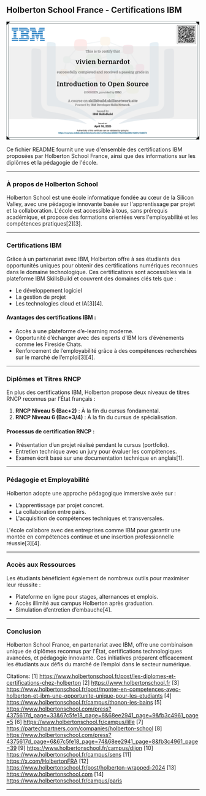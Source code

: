 ## Holberton School France - Certifications IBM
![certificat IBM](https://github.com/voicedhealer/holbertonschool-france-certificates-ibm/blob/main/certificates-trimester-1/img_certifcate.png)

Ce fichier README fournit une vue d'ensemble des certifications IBM proposées par Holberton School France, ainsi que des informations sur les diplômes et la pédagogie de l'école.

---

### **À propos de Holberton School**
Holberton School est une école informatique fondée au cœur de la Silicon Valley, avec une pédagogie innovante basée sur l'apprentissage par projet et la collaboration. L'école est accessible à tous, sans prérequis académique, et propose des formations orientées vers l'employabilité et les compétences pratiques[2][3].

---

### **Certifications IBM**
Grâce à un partenariat avec IBM, Holberton offre à ses étudiants des opportunités uniques pour obtenir des certifications numériques reconnues dans le domaine technologique. Ces certifications sont accessibles via la plateforme IBM SkillsBuild et couvrent des domaines clés tels que :
- Le développement logiciel
- La gestion de projet
- Les technologies cloud et IA[3][4].

#### **Avantages des certifications IBM** :
- Accès à une plateforme d’e-learning moderne.
- Opportunité d’échanger avec des experts d’IBM lors d’événements comme les Fireside Chats.
- Renforcement de l’employabilité grâce à des compétences recherchées sur le marché de l’emploi[3][4].

---

### **Diplômes et Titres RNCP**
En plus des certifications IBM, Holberton propose deux niveaux de titres RNCP reconnus par l’État français :
1. **RNCP Niveau 5 (Bac+2)** : À la fin du cursus fondamental.
2. **RNCP Niveau 6 (Bac+3/4)** : À la fin du cursus de spécialisation.

#### **Processus de certification RNCP** :
- Présentation d’un projet réalisé pendant le cursus (portfolio).
- Entretien technique avec un jury pour évaluer les compétences.
- Examen écrit basé sur une documentation technique en anglais[1].

---

### **Pédagogie et Employabilité**
Holberton adopte une approche pédagogique immersive axée sur :
- L’apprentissage par projet concret.
- La collaboration entre pairs.
- L'acquisition de compétences techniques et transversales.

L'école collabore avec des entreprises comme IBM pour garantir une montée en compétences continue et une insertion professionnelle réussie[3][4].

---

### **Accès aux Ressources**
Les étudiants bénéficient également de nombreux outils pour maximiser leur réussite :
- Plateforme en ligne pour stages, alternances et emplois.
- Accès illimité aux campus Holberton après graduation.
- Simulation d’entretien d’embauche[4].

---

### **Conclusion**
Holberton School France, en partenariat avec IBM, offre une combinaison unique de diplômes reconnus par l'État, certifications technologiques avancées, et pédagogie innovante. Ces initiatives préparent efficacement les étudiants aux défis du marché de l’emploi dans le secteur numérique.

Citations:
[1] https://www.holbertonschool.fr/post/les-diplomes-et-certifications-chez-holberton
[2] https://www.holbertonschool.fr
[3] https://www.holbertonschool.fr/post/monter-en-competences-avec-holberton-et-ibm-une-opportunite-unique-pour-les-etudiants
[4] https://www.holbertonschool.fr/campus/thonon-les-bains
[5] https://www.holbertonschool.com/press?4375617d_page=33&67c5fe18_page=8&68ee2941_page=9&fb3c4961_page=5
[6] https://www.holbertonschool.fr/campus/lille
[7] https://partechpartners.com/companies/holberton-school
[8] https://www.holbertonschool.com/press?4375617d_page=6&67c5fe18_page=74&68ee2941_page=8&fb3c4961_page=39
[9] https://www.holbertonschool.fr/campus/dijon
[10] https://www.holbertonschool.fr/campus/sens
[11] https://x.com/HolbertonFRA
[12] https://www.holbertonschool.fr/post/holberton-wrapped-2024
[13] https://www.holbertonschool.com
[14] https://www.holbertonschool.fr/campus/paris

---

